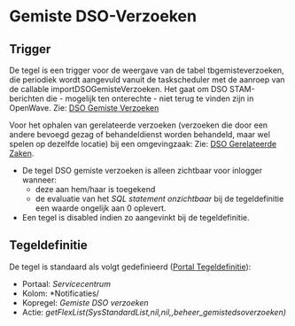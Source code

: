 # Gemiste DSO-Verzoeken

## Trigger

De tegel is een trigger voor de weergave van de tabel tbgemisteverzoeken,  die periodiek wordt aangevuld vanuit de taskscheduler met de aanroep van de callable importDSOGemisteVerzoeken. Het gaat om DSO STAM-berichten die - mogelijk ten onterechte - niet terug te vinden zijn in OpenWave. Zie: [DSO Gemiste Verzoeken](/docs/probleemoplossing/programmablokken/dso_gemiste_verzoeken.md)

Voor het ophalen van gerelateerde verzoeken (verzoeken die door een andere bevoegd gezag of behandeldienst worden behandeld, maar wel spelen op dezelfde locatie) bij een omgevingzaak: Zie: [DSO Gerelateerde Zaken](/docs/probleemoplossing/programmablokken/dso_gerelateerde_zaken.md).

- De tegel DSO gemiste verzoeken is alleen zichtbaar voor inlogger wanneer:
  - deze aan hem/haar is toegekend
  - de evaluatie van het *SQL statement onzichtbaar* bij de tegeldefinitie een waarde ongelijk aan 0 oplevert.
- Een tegel is disabled indien zo aangevinkt bij de tegeldefinitie.

## Tegeldefinitie

De tegel is standaard als volgt gedefinieerd ([Portal Tegeldefinitie](/docs/instellen_inrichten/portaldefinitie/portal_tegel.md)):

- Portaal: *Servicecentrum*
- Kolom: *Notificaties/
- Kopregel: *Gemiste DSO verzoeken*
- Actie: *getFlexList(SysStandardList,nil,nil,,beheer_gemistedsoverzoeken)*
